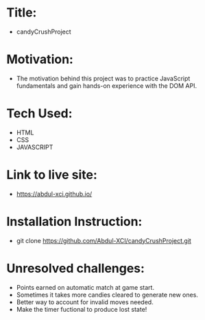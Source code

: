 # Title: 
   - candyCrushProject

# Motivation: 
   - The motivation behind this project was to practice JavaScript fundamentals and gain hands-on experience with the DOM API.

# Tech Used:
  - HTML
  - CSS
  - JAVASCRIPT

# Link to live site:
  - https://abdul-xci.github.io/

# Installation Instruction:
  - git clone https://github.com/Abdul-XCI/candyCrushProject.git

# Unresolved challenges:
  - Points earned on automatic match at game start.
  - Sometimes it takes more candies cleared to generate new ones.
  - Better way to account for invalid moves needed.
  - Make the timer fuctional to produce lost state!

